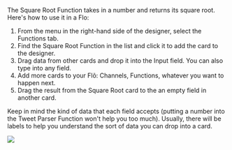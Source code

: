 The Square Root Function takes in a number and returns its square root. Here's how to use it in a Flo:

1. From the menu in the right-hand side of the designer, select the Functions tab.
2. Find the Square Root Function in the list and click it to add the card to the designer. 
3. Drag data from other cards and drop it into the Input field. You can also type into any field. 
4. Add more cards to your Flõ: Channels, Functions, whatever you want to happen next. 
5. Drag the result from the Square Root card to the an empty field in another card. 

Keep in mind the kind of data that each field accepts (putting a number into the Tweet Parser Function won't help you too much). Usually, there will be labels to help you understand the sort of data you can drop into a card. 

<div>
    <div style="width: 60%; float: left; margin-right: 10px">
    </div>
    <div style="width: 30%, float: left">
    	 <img src="
https://s3.amazonaws.com/azuqua_static/help-center/Functions/square-root.png"></img>
    </div>
</div>
